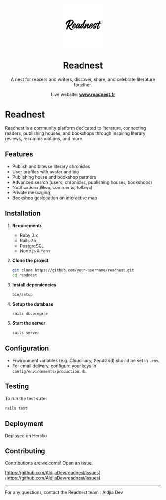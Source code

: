 <p align="center">
  <img src="app/assets/images/logo.jpg" alt="Readnest Logo" width="140"/>
</p>

<h1 align="center">Readnest</h1>

<p align="center">
  A nest for readers and writers, discover, share, and celebrate literature together.
</p>

<p align="center">
  Live website: <a href="https://www.readnest.fr/" target="_blank"><b>www.readnest.fr</b></a>
</p>


# Readnest

Readnest is a community platform dedicated to literature, connecting readers, publishing houses, and bookshops through inspiring literary reviews, recommendations, and more.

## Features

- Publish and browse literary chronicles
- User profiles with avatar and bio
- Publishing house and bookshop partners
- Advanced search (users, chronicles, publishing houses, bookshops)
- Notifications (likes, comments, follows)
- Private messaging
- Bookshop geolocation on interactive map

## Installation

1. **Requirements**
   - Ruby 3.x
   - Rails 7.x
   - PostgreSQL
   - Node.js & Yarn

2. **Clone the project**
   ```sh
   git clone https://github.com/your-username/readnest.git
   cd readnest
   ```

3. **Install dependencies**
   ```sh
   bin/setup
   ```

4. **Setup the database**
   ```sh
   rails db:prepare
   ```

5. **Start the server**
   ```sh
   rails server
   ```

## Configuration

- Environment variables (e.g. Cloudinary, SendGrid) should be set in `.env`.
- For email delivery, configure your keys in `config/environments/production.rb`.

## Testing

To run the test suite:
```sh
rails test
```

## Deployment

Deployed on Heroku

## Contributing

Contributions are welcome! Open an issue.

[https://github.com/AldjiaDev/readnest/issues](https://github.com/AldjiaDev/readnest/issues)

---

For any questions, contact the Readnest team : Aldjia Dev
